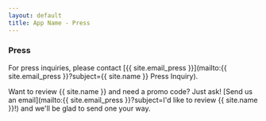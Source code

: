 ```yaml
---
layout: default
title: App Name - Press
---
```

### Press

For press inquiries, please contact [{{ site.email_press }}](mailto:{{ site.email_press }}?subject={{ site.name }} Press Inquiry).

Want to review {{ site.name }} and need a promo code? Just ask! [Send us an email](mailto:{{ site.email_press }}?subject=I'd like to review {{ site.name }}!) and we'll be glad to send one your way.
